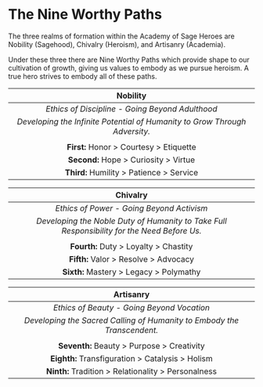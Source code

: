 # The Nine Worthy Paths

The three realms of formation within the Academy of Sage Heroes are Nobility (Sagehood), Chivalry (Heroism), and Artisanry (Academia).

Under these three there are Nine Worthy Paths which provide shape to our cultivation of
growth, giving us values to embody as we pursue heroism. A true hero strives to embody all of
these paths.

|Nobility|
|:-------------------------:|
|*Ethics of Discipline - Going Beyond Adulthood*|
|*Developing the Infinite Potential of Humanity to Grow Through Adversity.*|
||
|**First:** Honor > Courtesy > Etiquette|
|**Second:** Hope > Curiosity > Virtue|
|**Third:** Humility > Patience > Service|


|Chivalry|
|:-------------------------:|
|*Ethics of Power - Going Beyond Activism*|
|*Developing the Noble Duty of Humanity to Take Full Responsibility for the Need Before Us.*|
||
|**Fourth:** Duty > Loyalty > Chastity|
|**Fifth:** Valor > Resolve > Advocacy|
|**Sixth:** Mastery > Legacy > Polymathy|


|Artisanry|
|:-------------------------:|
|*Ethics of Beauty - Going Beyond Vocation*|
|*Developing the Sacred Calling of Humanity to Embody the Transcendent.*|
||
|**Seventh:** Beauty > Purpose > Creativity|
|**Eighth:** Transfiguration > Catalysis > Holism|
|**Ninth:** Tradition > Relationality > Personalness|
